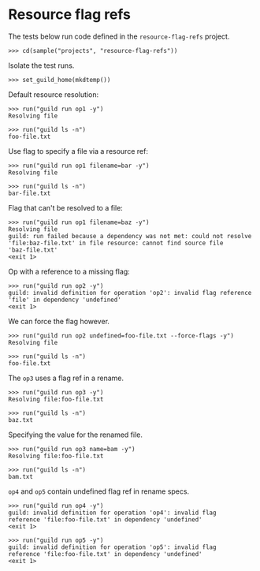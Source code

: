 # Resource flag refs

The tests below run code defined in the `resource-flag-refs` project.

    >>> cd(sample("projects", "resource-flag-refs"))

Isolate the test runs.

    >>> set_guild_home(mkdtemp())

Default resource resolution:

    >>> run("guild run op1 -y")
    Resolving file

    >>> run("guild ls -n")
    foo-file.txt

Use flag to specify a file via a resource ref:

    >>> run("guild run op1 filename=bar -y")
    Resolving file

    >>> run("guild ls -n")
    bar-file.txt

Flag that can't be resolved to a file:

    >>> run("guild run op1 filename=baz -y")
    Resolving file
    guild: run failed because a dependency was not met: could not resolve
    'file:baz-file.txt' in file resource: cannot find source file
    'baz-file.txt'
    <exit 1>

Op with a reference to a missing flag:

    >>> run("guild run op2 -y")
    guild: invalid definition for operation 'op2': invalid flag reference
    'file' in dependency 'undefined'
    <exit 1>

We can force the flag however.

    >>> run("guild run op2 undefined=foo-file.txt --force-flags -y")
    Resolving file

    >>> run("guild ls -n")
    foo-file.txt

The `op3` uses a flag ref in a rename.

    >>> run("guild run op3 -y")
    Resolving file:foo-file.txt

    >>> run("guild ls -n")
    baz.txt

Specifying the value for the renamed file.

    >>> run("guild run op3 name=bam -y")
    Resolving file:foo-file.txt

    >>> run("guild ls -n")
    bam.txt

`op4` and `op5` contain undefined flag ref in rename specs.

    >>> run("guild run op4 -y")
    guild: invalid definition for operation 'op4': invalid flag
    reference 'file:foo-file.txt' in dependency 'undefined'
    <exit 1>

    >>> run("guild run op5 -y")
    guild: invalid definition for operation 'op5': invalid flag
    reference 'file:foo-file.txt' in dependency 'undefined'
    <exit 1>
